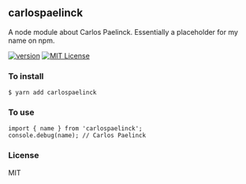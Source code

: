 ## carlospaelinck

A node module about Carlos Paelinck. Essentially a placeholder for my name on npm.

[![version](https://img.shields.io/npm/v/carlospaelinck.svg?style=flat-square)](http://npm.im/carlospaelinck)
[![MIT License](https://img.shields.io/npm/l/carlospaelinck.svg?style=flat-square)](http://opensource.org/licenses/MIT)

### To install
```
$ yarn add carlospaelinck
```

### To use
```
import { name } from 'carlospaelinck';
console.debug(name); // Carlos Paelinck
```

### License
MIT

